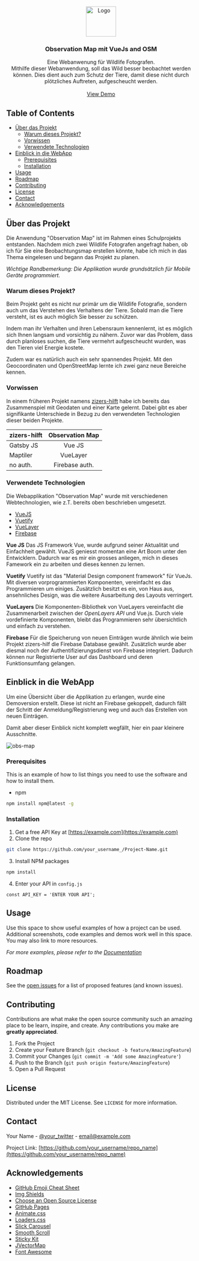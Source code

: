<!-- PROJECT LOGO -->
<br />
<p align="center">
  <a href="https://digezz.ch">
    <img src="images/logo.png" alt="Logo" width="80" height="80">
  </a>

  <h3 align="center">Observation Map mit VueJs and OSM</h3>

  <p align="center">
    Eine Webanwenung für Wildlife Fotografen. 
    <br>
    Mithilfe dieser Webanwendung, soll das Wild besser beobachtet werden können. Dies dient auch zum Schutz der Tiere, damit diese nicht durch plötzliches Auftreten, aufgescheucht werden.
    <br />
    <br />
    <a href="https://github.com/othneildrew/Best-README-Template">View Demo</a>
  </p>
</p>

<!-- TABLE OF CONTENTS -->
## Table of Contents

* [Über das Projekt](#Über-das-Projekt)
  * [Warum dieses Projekt?](#Warum-dieses-Projekt?)
  * [Vorwissen](#Vorwissen)
  * [Verwendete Technologien](#Verwendete-Technologien)
* [Einblick in die WebApp](#Einblick-in-die-WebApp)
  * [Prerequisites](#prerequisites)
  * [Installation](#installation)
* [Usage](#usage)
* [Roadmap](#roadmap)
* [Contributing](#contributing)
* [License](#license)
* [Contact](#contact)
* [Acknowledgements](#acknowledgements)

<!-- ABOUT THE PROJECT -->
## Über das Projekt

Die Anwendung "Observation Map" ist im Rahmen eines Schulprojekts entstanden. Nachdem mich zwei Wildlife Fotografen angefragt haben, ob
ich für Sie eine Beobachtungsmap erstellen könnte, habe ich mich in das 
Thema eingelesen und begann das Projekt zu planen. 

*Wichtige Randbemerkung: Die Applikation wurde grundsätzlich für Mobile Geräte programmiert.*

### Warum dieses Projekt? ###

Beim Projekt geht es nicht nur primär um die Wildlife Fotografie, sondern
auch um das Verstehen des Verhaltens der Tiere. Sobald man die Tiere versteht, ist es auch möglich Sie besser zu schützen. 

Indem man ihr Verhalten und ihren Lebensraum kennenlernt, ist es möglich sich Ihnen langsam und vorsichtig zu nähern. Zuvor war das Problem, dass durch planloses suchen, die Tiere vermehrt aufgescheucht wurden, was den Tieren viel Energie kostete.

Zudem war es natürlich auch ein sehr spannendes Projekt. Mit den Geocoordinaten und OpenStreetMap lernte ich zwei ganz neue Bereiche kennen.

### Vorwissen ###

In einem früheren Projekt namens [zizers-hilft](https://www.digezz.ch/isoliert-aber-nicht-allein-coronavirus-community-maps/) habe ich bereits das Zusammenspiel mit Geodaten und einer Karte gelernt. Dabei gibt es aber signifikante Unterschiede in Bezug zu den verwendeten Technologien dieser beiden Projekte. 

| zizers-hilft  | Observation Map |
| ------------- |:---------------:|
| Gatsby JS     | Vue JS          |
| Maptiler      | VueLayer        |
| no auth.      | Firebase auth.  |

### Verwendete Technologien

Die Webapplikation "Observation Map" wurde mit verschiedenen Webtechnologien, wie z.T. bereits oben beschrieben umgesetzt.

* [VueJS](https://vuejs.org/)
* [Vuetify](https://vuetifyjs.com/)
* [VueLayer](https://vuelayers.github.io)
* [Firebase](https://firebase.google.com/)

**Vue JS**
Das JS Framework Vue, wurde aufgrund seiner Aktualität und Einfachheit gewählt. VueJS geniesst momentan eine Art Boom unter den Entwicklern. Dadurch war es mir ein grosses anliegen, mich in dieses Famework ein zu arbeiten und dieses kennen zu lernen.

**Vuetify**
Vuetify ist das "Material Design component framework" für VueJs. Mit diversen vorprogrammierten Komponenten, vereinfacht es das Programmieren um einiges. Zusätzlich besitzt es ein, von Haus aus, ansehnliches Design, was die weitere Ausarbeitung des Layouts verringert.

**VueLayers**
Die Komponenten-Bibliothek von VueLayers vereinfacht die Zusammenarbeit zwischen der *OpenLayers API* und Vue.js. Durch viele vordefinierte Komponenten, bleibt das Programmieren sehr übersichtlich und einfach zu verstehen.

**Firebase**
Für die Speicherung von neuen Einträgen wurde ähnlich wie beim Projekt zizers-hilf die Firebase Database gewählt. Zusätzlich wurde aber diesmal noch der Authentifizierungsdienst von Firebase integriert. Dadurch können nur Registrierte User auf das Dashboard und deren Funktionsumfang gelangen.

## Einblick in die WebApp

Um eine Übersicht über die Applikation zu erlangen, wurde eine Demoversion erstellt. Diese ist nicht an Firebase gekoppelt, dadurch fällt der Schritt der Anmeldung/Registrierung weg und auch das Erstellen von neuen Einträgen.

Damit aber dieser Einblick nicht komplett wegfällt, hier ein paar kleinere Ausschnitte.

![obs-map](https://user-images.githubusercontent.com/61183121/83629109-d4621b00-a599-11ea-856d-677e08ce6444.jpg)


### Prerequisites

This is an example of how to list things you need to use the software and how to install them.
* npm
```sh
npm install npm@latest -g
```

### Installation

1. Get a free API Key at [https://example.com](https://example.com)
2. Clone the repo
```sh
git clone https://github.com/your_username_/Project-Name.git
```
3. Install NPM packages
```sh
npm install
```
4. Enter your API in `config.js`
```JS
const API_KEY = 'ENTER YOUR API';
```



<!-- USAGE EXAMPLES -->
## Usage

Use this space to show useful examples of how a project can be used. Additional screenshots, code examples and demos work well in this space. You may also link to more resources.

_For more examples, please refer to the [Documentation](https://example.com)_



<!-- ROADMAP -->
## Roadmap

See the [open issues](https://github.com/othneildrew/Best-README-Template/issues) for a list of proposed features (and known issues).



<!-- CONTRIBUTING -->
## Contributing

Contributions are what make the open source community such an amazing place to be learn, inspire, and create. Any contributions you make are **greatly appreciated**.

1. Fork the Project
2. Create your Feature Branch (`git checkout -b feature/AmazingFeature`)
3. Commit your Changes (`git commit -m 'Add some AmazingFeature'`)
4. Push to the Branch (`git push origin feature/AmazingFeature`)
5. Open a Pull Request



<!-- LICENSE -->
## License

Distributed under the MIT License. See `LICENSE` for more information.



<!-- CONTACT -->
## Contact

Your Name - [@your_twitter](https://twitter.com/your_username) - email@example.com

Project Link: [https://github.com/your_username/repo_name](https://github.com/your_username/repo_name)



<!-- ACKNOWLEDGEMENTS -->
## Acknowledgements
* [GitHub Emoji Cheat Sheet](https://www.webpagefx.com/tools/emoji-cheat-sheet)
* [Img Shields](https://shields.io)
* [Choose an Open Source License](https://choosealicense.com)
* [GitHub Pages](https://pages.github.com)
* [Animate.css](https://daneden.github.io/animate.css)
* [Loaders.css](https://connoratherton.com/loaders)
* [Slick Carousel](https://kenwheeler.github.io/slick)
* [Smooth Scroll](https://github.com/cferdinandi/smooth-scroll)
* [Sticky Kit](http://leafo.net/sticky-kit)
* [JVectorMap](http://jvectormap.com)
* [Font Awesome](https://fontawesome.com)





<!-- MARKDOWN LINKS & IMAGES -->
<!-- https://www.markdownguide.org/basic-syntax/#reference-style-links -->
[contributors-shield]: https://img.shields.io/github/contributors/othneildrew/Best-README-Template.svg?style=flat-square
[contributors-url]: https://github.com/othneildrew/Best-README-Template/graphs/contributors
[forks-shield]: https://img.shields.io/github/forks/othneildrew/Best-README-Template.svg?style=flat-square
[forks-url]: https://github.com/othneildrew/Best-README-Template/network/members
[stars-shield]: https://img.shields.io/github/stars/othneildrew/Best-README-Template.svg?style=flat-square
[stars-url]: https://github.com/othneildrew/Best-README-Template/stargazers
[issues-shield]: https://img.shields.io/github/issues/othneildrew/Best-README-Template.svg?style=flat-square
[issues-url]: https://github.com/othneildrew/Best-README-Template/issues
[license-shield]: https://img.shields.io/github/license/othneildrew/Best-README-Template.svg?style=flat-square
[license-url]: https://github.com/othneildrew/Best-README-Template/blob/master/LICENSE.txt
[linkedin-shield]: https://img.shields.io/badge/-LinkedIn-black.svg?style=flat-square&logo=linkedin&colorB=555
[linkedin-url]: https://linkedin.com/in/othneildrew
[product-screenshot]: images/screenshot.png
